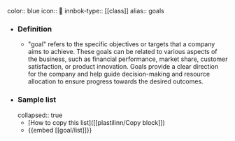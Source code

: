 color:: blue
icon:: 🎯
innbok-type:: [[class]]
alias:: goals

- ### Definition 
  - "goal" refers to the specific objectives or targets that a company aims to achieve. These goals can be related to various aspects of the business, such as financial performance, market share, customer satisfaction, or product innovation. Goals provide a clear direction for the company and help guide decision-making and resource allocation to ensure progress towards the desired outcomes.
- ### Sample list
  collapsed:: true
  - [How to copy this list]([[plastilinn/Copy block]])
  - {{embed [[goal/list]]}}



